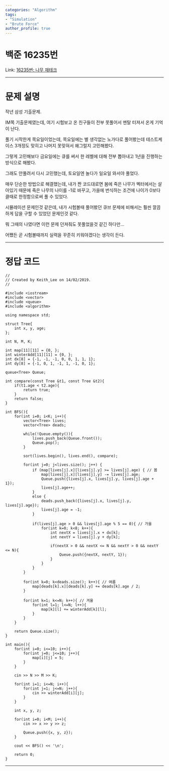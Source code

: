 ```yaml
---
categories: "Algorithm"
tags: 
- "Simulation"
- "Brute Force"
author_profile: true
---
```

# 백준 16235번
Link: [16235번: 나무 재테크][BOJLink]

[BOJLink]: https://www.acmicpc.net/problem/16235
<hr/>

# 문제 설명
작년 삼성 기출문제.

IM쪽 기출문제였는데, 여기 시험보고 온 친구들이 전부 못풀어서 멘탈 터져서 온게 기억이 난다.

풀기 시작한게 목요일이었는데, 목요일에는 별 생각없는 노가다로 풀어봤는데 테스트케이스 3개정도 맞히고 나머지 못맞혀서 왜그럴지 고민해봤다.

그렇게 고민해보다 금요일에는 큐를 써서 한 레벨에 대해 전부 뽑아내고 1년을 진행하는 방식으로 해봤다.

그래도 안풀려서 다시 고민했는데, 토요일엔 놀다가 일요일 와서야 풀었다.

매우 단순한 방법으로 해결했는데, 내가 짠 코드대로면 봄에 죽은 나무가 벡터에서는 살아있기 때문에 죽은 나무의 나이를 -1로 바꾸고, 가을에 번식하는 조건에 나이가 0보다 클때로 한정함으로써 풀 수 있었다.

시뮬레이션 문제인것 같은데, 내가 시험볼때 풀어봤던 큐브 문제에 비해서는 훨씬 깔끔하게 답을 구할 수 있었던 문제인것 같다.

뭐 그때의 나였다면 이런 문제 던져줘도 못풀었을것 같긴 하다만...

어쨌든 곧 시험볼때까지 실력을 꾸준히 키워야겠다는 생각이 든다.
<hr/>

# 정답 코드
```
//
// Created by Keith_Lee on 14/02/2019.
//

#include <iostream>
#include <vector>
#include <queue>
#include <algorithm>

using namespace std;

struct Tree{
    int x, y, age;
};

int N, M, K;

int map[11][11] = {0, };
int winterAdd[11][11] = {0, };
int dx[8] = {-1, -1, -1, 0, 0, 1, 1, 1};
int dy[8] = {-1, 0, 1, -1, 1, -1, 0, 1};

queue<Tree> Queue;

int compare(const Tree &t1, const Tree &t2){
    if(t1.age < t2.age){
        return true;
    }
    return false;
}

int BFS(){
    for(int i=0; i<K; i++){
        vector<Tree> lives;
        vector<Tree> deads;

        while(!Queue.empty()){
            lives.push_back(Queue.front());
            Queue.pop();
        }

        sort(lives.begin(), lives.end(), compare);

        for(int j=0; j<lives.size(); j++) {
            if (map[lives[j].x][lives[j].y] >= lives[j].age) { // 봄
                map[lives[j].x][lives[j].y] -= lives[j].age;
                Queue.push({lives[j].x, lives[j].y, lives[j].age + 1});
                lives[j].age++;
            }
            else {
                deads.push_back({lives[j].x, lives[j].y, lives[j].age});
                lives[j].age = -1;
            }

            if(lives[j].age > 0 && lives[j].age % 5 == 0){ // 가을
                for(int k=0; k<8; k++){
                    int nextX = lives[j].x + dx[k];
                    int nextY = lives[j].y + dy[k];

                    if(nextX > 0 && nextX <= N && nextY > 0 && nextY <= N){
                        Queue.push({nextX, nextY, 1});
                    }
                }
            }
        }

        for(int k=0; k<deads.size(); k++){ // 여름
            map[deads[k].x][deads[k].y] += deads[k].age / 2;
        }

        for(int k=1; k<=N; k++){ // 겨울
            for(int l=1; l<=N; l++){
                map[k][l] += winterAdd[k][l];
            }
        }
    }

    return Queue.size();
}

int main(){
    for(int i=0; i<=10; i++){
        for(int j=0; j<=10; j++){
            map[i][j] = 5;
        }
    }

    cin >> N >> M >> K;

    for(int i=1; i<=N; i++){
        for(int j=1; j<=N; j++){
            cin >> winterAdd[i][j];
        }
    }

    int x, y, z;

    for(int i=0; i<M; i++){
        cin >> x >> y >> z;

        Queue.push({x, y, z});
    }

    cout << BFS() << '\n';

    return 0;
}
```
<hr/>
